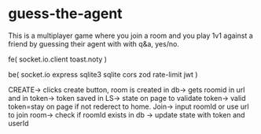 # guess-the-agent
This is a multiplayer game where you join a room and you play 1v1 against a friend by guessing their agent with with q&amp;a, yes/no. 

fe(
    socket.io.client
    toast.noty
)

be(
    socket.io
    express
    sqlite3 
    sqlite
    cors
    zod
    rate-limit
    jwt
)


CREATE-> clicks create button, room is created in db-> gets roomid in url and in token-> token saved in LS-> state on page to validate token-> valid token=stay on page if not rederect to home.
Join-> input roomId or use url to join room-> check if roomId exists in db -> update state with token and userId

